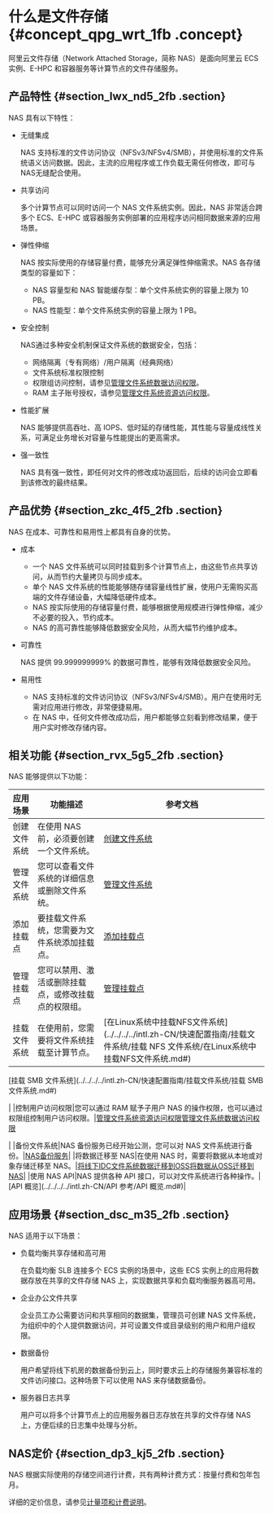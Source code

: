 # 什么是文件存储 {#concept_qpg_wrt_1fb .concept}

阿里云文件存储（Network Attached Storage，简称 NAS）是面向阿里云 ECS 实例、E-HPC 和容器服务等计算节点的文件存储服务。

## 产品特性 {#section_lwx_nd5_2fb .section}

NAS 具有以下特性：

-   无缝集成

    NAS 支持标准的文件访问协议（NFSv3/NFSv4/SMB），并使用标准的文件系统语义访问数据。因此，主流的应用程序或工作负载无需任何修改，即可与NAS无缝配合使用。

-   共享访问

    多个计算节点可以同时访问一个 NAS 文件系统实例。因此，NAS 非常适合跨多个 ECS、E-HPC 或容器服务实例部署的应用程序访问相同数据来源的应用场景。

-   弹性伸缩

    NAS 按实际使用的存储容量付费，能够充分满足弹性伸缩需求。NAS 各存储类型的容量如下：

    -   NAS 容量型和 NAS 智能缓存型：单个文件系统实例的容量上限为 10 PB。
    -   NAS 性能型：单个文件系统实例的容量上限为 1 PB。
-   安全控制

    NAS通过多种安全机制保证文件系统的数据安全，包括：

    -   网络隔离（专有网络）/用户隔离（经典网络）
    -   文件系统标准权限控制
    -   权限组访问控制，请参见[管理文件系统数据访问权限](../../../../intl.zh-CN/使用指南/管理文件系统数据访问权限.md#)。
    -   RAM 主子账号授权，请参见[管理文件系统资源访问权限](../../../../intl.zh-CN/使用指南/管理文件系统资源访问权限.md#)。
-   性能扩展

    NAS 能够提供高吞吐、高 IOPS、低时延的存储性能，其性能与容量成线性关系，可满足业务增长对容量与性能提出的更高需求。

-   强一致性

    NAS 具有强一致性，即任何对文件的修改成功返回后，后续的访问会立即看到该修改的最终结果。


## 产品优势 {#section_zkc_4f5_2fb .section}

NAS 在成本、可靠性和易用性上都具有自身的优势。

-   成本
    -   一个 NAS 文件系统可以同时挂载到多个计算节点上，由这些节点共享访问，从而节约大量拷贝与同步成本。
    -   单个 NAS 文件系统的性能能够随存储容量线性扩展，使用户无需购买高端的文件存储设备，大幅降低硬件成本。
    -   NAS 按实际使用的存储容量付费，能够根据使用规模进行弹性伸缩，减少不必要的投入，节约成本。
    -   NAS 的高可靠性能够降低数据安全风险，从而大幅节约维护成本。
-   可靠性

    NAS 提供 99.999999999% 的数据可靠性，能够有效降低数据安全风险。

-   易用性
    -   NAS 支持标准的文件访问协议（NFSv3/NFSv4/SMB）。用户在使用时无需对应用进行修改，非常便捷易用。
    -   在 NAS 中，任何文件修改成功后，用户都能够立刻看到修改结果，便于用户实时修改存储内容。

## 相关功能 {#section_rvx_5g5_2fb .section}

NAS 能够提供以下功能：

|应用场景|功能描述|参考文档|
|----|----|----|
|创建文件系统|在使用 NAS 前，必须要创建一个文件系统。|[创建文件系统](../../../../intl.zh-CN/快速配置指南/创建文件系统.md#)|
|管理文件系统|您可以查看文件系统的详细信息或删除文件系统。|[管理文件系统](../../../../intl.zh-CN/使用指南/管理文件系统.md#)|
|添加挂载点|要挂载文件系统，您需要为文件系统添加挂载点。|[添加挂载点](../../../../intl.zh-CN/快速配置指南/添加挂载点.md#)|
|管理挂载点|您可以禁用、激活或删除挂载点，或修改挂载点的权限组。|[管理挂载点](../../../../intl.zh-CN/使用指南/管理挂载点.md#)|
|挂载文件系统|在使用前，您需要将文件系统挂载至计算节点。| [在Linux系统中挂载NFS文件系统](../../../../intl.zh-CN/快速配置指南/挂载文件系统/挂载 NFS 文件系统/在Linux系统中挂载NFS文件系统.md#)

 [挂载 SMB 文件系统](../../../../intl.zh-CN/快速配置指南/挂载文件系统/挂载 SMB 文件系统.md#)

 |
|控制用户访问权限|您可以通过 RAM 赋予子用户 NAS 的操作权限，也可以通过权限组控制用户访问权限。|[管理文件系统资源访问权限](../../../../intl.zh-CN/使用指南/管理文件系统资源访问权限.md#)[管理文件系统数据访问权限](../../../../intl.zh-CN/使用指南/管理文件系统数据访问权限.md#)

|
|备份文件系统|NAS 备份服务已经开始公测，您可以对 NAS 文件系统进行备份。|[NAS备份服务](../../../../intl.zh-CN/使用指南/NAS备份服务.md#)|
|将数据迁移至 NAS|在使用 NAS 时，需要将数据从本地或对象存储迁移至 NAS。|[将线下IDC文件系统数据迁移到OSS](../../../../intl.zh-CN/使用指南/数据迁移/通过公网从线下IDC将数据迁移至阿里云NAS/将线下IDC文件系统数据迁移到OSS.md#)[将数据从OSS迁移到NAS](../../../../intl.zh-CN/使用指南/数据迁移/通过公网从线下IDC将数据迁移至阿里云NAS/将数据从OSS迁移到NAS.md#)|
|使用 NAS API|NAS 提供各种 API 接口，可以对文件系统进行各种操作。|[API 概览](../../../../intl.zh-CN/API 参考/API 概览.md#)|

## 应用场景 {#section_dsc_m35_2fb .section}

NAS 适用于以下场景：

-   负载均衡共享存储和高可用

    在负载均衡 SLB 连接多个 ECS 实例的场景中，这些 ECS 实例上的应用将数据存放在共享的文件存储 NAS 上，实现数据共享和负载均衡服务器高可用。

-   企业办公文件共享

    企业员工办公需要访问和共享相同的数据集，管理员可创建 NAS 文件系统，为组织中的个人提供数据访问，并可设置文件或目录级别的用户和用户组权限。

-   数据备份

    用户希望将线下机房的数据备份到云上，同时要求云上的存储服务兼容标准的文件访问接口。这种场景下可以使用 NAS 来存储数据备份。

-   服务器日志共享

    用户可以将多个计算节点上的应用服务器日志存放在共享的文件存储 NAS 上，方便后续的日志集中处理与分析。


## NAS定价 {#section_dp3_kj5_2fb .section}

NAS 根据实际使用的存储空间进行计费，共有两种计费方式：按量付费和包年包月。

详细的定价信息，请参见[计量项和计费说明](../../../../intl.zh-CN/计费方式/计量项和计费说明.md#)。

